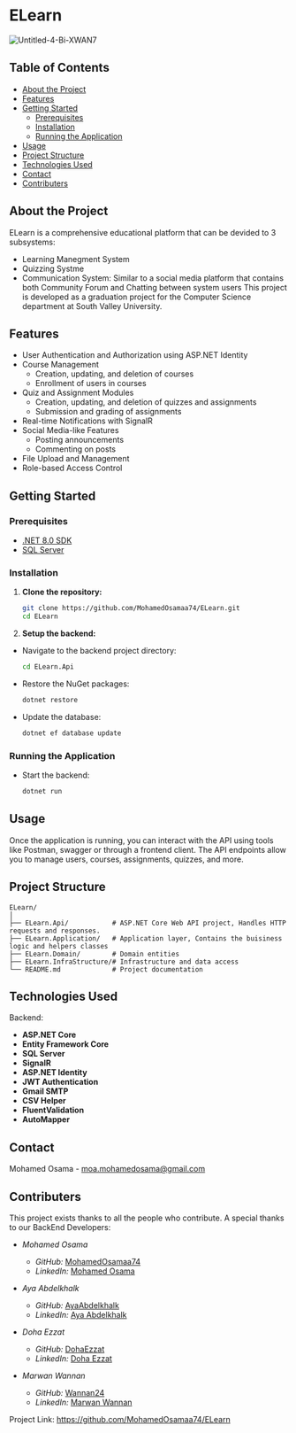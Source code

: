# ELearn

<!-- ![ELearn Logo](https://github.com/user-attachments/assets/cd7a4c5b-cf04-452d-880e-2f8f5ab1379e)-->

![Untitled-4-Bi-XWAN7](https://github.com/user-attachments/assets/07ebbd01-14d0-4180-a9ca-fd9bec170e8a)


## Table of Contents

- [About the Project](#about-the-project)
- [Features](#features)
- [Getting Started](#getting-started)
  - [Prerequisites](#prerequisites)
  - [Installation](#installation)
  - [Running the Application](#running-the-application)
- [Usage](#usage)
- [Project Structure](#project-structure)
- [Technologies Used](#technologies-used)
- [Contact](#contact)
- [Contributers](#Contributers)

## About the Project

ELearn is a comprehensive educational platform that can be devided to 3 subsystems:
- Learning Manegment System
- Quizzing Systme
- Communication System: Similar to a social media platform that contains both Community Forum and Chatting between system users
This project is developed as a graduation project for the Computer Science department at South Valley University.

## Features

- User Authentication and Authorization using ASP.NET Identity
- Course Management
  - Creation, updating, and deletion of courses
  - Enrollment of users in courses
- Quiz and Assignment Modules
  - Creation, updating, and deletion of quizzes and assignments
  - Submission and grading of assignments
- Real-time Notifications with SignalR
- Social Media-like Features
  - Posting announcements
  - Commenting on posts
- File Upload and Management
- Role-based Access Control

## Getting Started

### Prerequisites

- [.NET 8.0 SDK](https://dotnet.microsoft.com/download/dotnet/8.0)
- [SQL Server](https://www.microsoft.com/en-us/sql-server/sql-server-downloads)

### Installation

1. **Clone the repository:**

   ```sh
   git clone https://github.com/MohamedOsamaa74/ELearn.git
   cd ELearn


2. **Setup the backend:**

  - Navigate to the backend project directory:
  
    ```sh
    cd ELearn.Api
    ```
  - Restore the NuGet packages:
  
    ```sh
    dotnet restore
    ```
  - Update the database:
  
    ```sh
    dotnet ef database update
    ```
  
### Running the Application
- Start the backend:

  ```sh
  dotnet run
  ```
## Usage
Once the application is running, you can interact with the API using tools like Postman, swagger or through a frontend client. The API endpoints allow you to manage users, courses, assignments, quizzes, and more.

## Project Structure
  ```plaintext
  ELearn/
  │
  ├── ELearn.Api/           # ASP.NET Core Web API project, Handles HTTP requests and responses.
  ├── ELearn.Application/   # Application layer, Contains the buisiness logic and helpers classes
  ├── ELearn.Domain/        # Domain entities
  ├── ELearn.InfraStructure/# Infrastructure and data access
  └── README.md             # Project documentation
  ```

## Technologies Used
Backend:
- **ASP.NET Core**
- **Entity Framework Core**
- **SQL Server**
- **SignalR**
- **ASP.NET Identity**
- **JWT Authentication**
- **Gmail SMTP**
- **CSV Helper**
- **FluentValidation**
- **AutoMapper**

## Contact
Mohamed Osama - moa.mohamedosama@gmail.com

## Contributers
This project exists thanks to all the people who contribute. A special thanks to our BackEnd Developers:
- *Mohamed Osama*
  - *GitHub:* [MohamedOsamaa74](https://github.com/MohamedOsamaa74)
  - *LinkedIn:* [Mohamed Osama](https://www.linkedin.com/in/mohamed-osama-306573200/)

- *Aya Abdelkhalk*
  - *GitHub:* [AyaAbdelkhalk](https://github.com/AyaAbdelkhalk)
  - *LinkedIn:* [Aya Abdelkhalk](https://www.linkedin.com/in/aya-abdelkhalk-0026aa21b/)

- *Doha Ezzat*
  - *GitHub:* [DohaEzzat](https://github.com/DohaEzzat)
  - *LinkedIn:* [Doha Ezzat](https://www.linkedin.com/in/doha-ezzat-373718251/)

- *Marwan Wannan*
  - *GitHub:* [Wannan24](https://github.com/wannan24)
  - *LinkedIn:* [Marwan Wannan](https://www.linkedin.com/in/marwan-wannan-11275a230/)


Project Link: https://github.com/MohamedOsamaa74/ELearn

